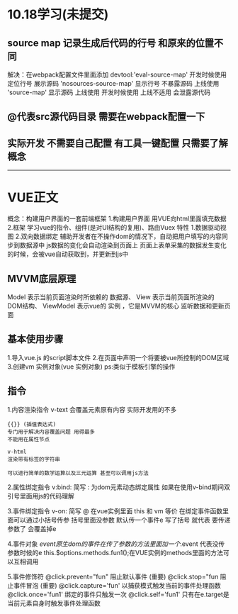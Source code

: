 # 10.18学习(未提交)

## source map 记录生成后代码的行号 和原来的位置不同
解决：在webpack配置文件里面添加
devtool:'eval-source-map' 开发时候使用 定位行号 展示源码
'nosources-source-map' 显示行号 不暴露源码 上线使用
'source-map' 显示源码 上线使用
开发时候使用 上线不适用 会泄露源代码

## @代表src源代码目录 需要在webpack配置一下

## 实际开发 不需要自己配置 有工具一键配置 只需要了解概念

----------------------------------------------------------------
# VUE正文
概念：构建用户界面的一套前端框架
1.构建用户界面
    用VUE向html里面填充数据
2.框架
    学习vue的指令、组件(是对UI结构的复用)、路由Vuex
特性
    1.数据驱动视图
    2.双向数据绑定 
        辅助开发者在不操作dom的情况下，自动把用户填写的内容同步到数据源中
        js数据的变化会自动渲染到页面上
        页面上表单采集的数据发生变化的时候，会被vue自动获取到，并更新到js中
## MVVM底层原理
Model 表示当前页面渲染时所依赖的 数据源、
View 表示当前页面所渲染的 DOM结构、
ViewModel 表示vue的 实例 ，它是MVVM的核心 监听数据和更新页面
## 基本使用步骤
1.导入vue.js 的script脚本文件
2.在页面中声明一个将要被vue所控制的DOM区域
3.创建vm 实例对象(vue 实例对象)
ps:类似于模板引擎的操作

## 指令
1.内容渲染指令
    v-text 
    会覆盖元素原有内容 实际开发用的不多

    {{}} (插值表达式) 
    专门用于解决内容覆盖问题 用得最多 
    不能用在属性节点

    v-html 
    渲染带有标签的字符串

    可以进行简单的数学运算以及三元运算 甚至可以调用js方法

2.属性绑定指令
    v:bind: 
    简写 : 
    为dom元素动态绑定属性 
    如果在使用v-bind期间双引号里面用js的代码理解

3.事件绑定指令
    v-on:
    简写 @
    在vue实例里面
        this 和 vm 等价
    在绑定事件函数里面可以通过小括号传参
    括号里面没参数 默认传一个事件e
    写了括号 就代表 要传递参数了 会覆盖掉e

4.事件对象
    $event 原生dom的事件
    在传了参数的方法里面 加一个$.event 代表没传参数时候的e
    this.$options.methods.fun1();在VUE实例的methods里面的方法可以互相调用

5.事件修饰符
    @click.prevent="fun" 阻止默认事件 (重要)
    @click.stop="fun 阻止事件冒泡 (重要)
    @click.capture='fun' 以捕获模式触发当前的事件处理函数
    @click.once='fun1' 绑定的事件只触发一次
    @click.self='fun1' 只有在e.target是当前元素自身时触发事件处理函数
